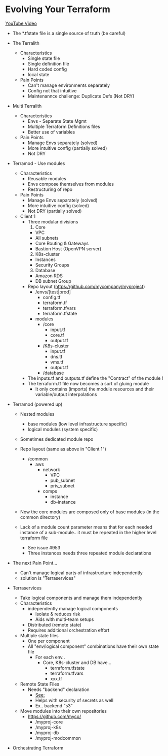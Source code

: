 # Evolving Your Terraform

[YouTube Video](https://youtu.be/wgzgVm7Sqlk)

* The *.tfstate file is a single source of truth (be careful)

* The Terralith
  * Characteristics
    * Single state file
    * Single definition file
    * Hard coded config
    * local state
  * Pain Points
    * Can't manage environments separately
    * Config not that intuitive
    * Maintenannce challenge: Duplicate Defs (Not DRY)

* Multi Terralith
  * Characteristics
    * Envs - Separate State Mgmt
    * Multiple Terraform Definitions files
    * Better use of variables
  * Pain Points
    * Manage Envs separately (solved)
    * More intuitive config (partially solved)
    * Not DRY

* Terramod - Use modules
  * Characteristics
    * Reusable modules
    * Envs compose themselves from modules
    * Restructuring of repo
  * Pain Points
    * Manage Envs separately (solved)
    * More intuitive config (solved)
    * Not DRY (partially solved)
  * Client 1
    * Three modular divisions
      1. Core
        * VPC
        * All subnets
        * Core Routing & Gateways
        * Bastion Host (OpenVPN server)
      2. K8s-cluster
        * Instances
        * Security Groups
      3. Database
        * Amazon RDS
        * DB subnet Group
    * Repo layout (https://github.com/mycompany/myproject)
      * /envs/[test|prod]
        - config.tf
        - terraform.tf
        - terraform.tfvars
        - terraform.tfstate
      * modules
        * /core
          - input.tf
          - core.tf
          - output.tf
        * /K8s-cluster
          - input.tf
          - dns.tf
          - vms.tf
          - output.tf
        * /database
    * The inputs.tf and outputs.tf define the "Contract" of the module !
    * The terraform.tf file now becomes a sort of gluing module
      * It only contains (imports) the module resources and their variable/output interpolations

* Terramod (powered up)
  * Nested modules
    * base modules (low level infrastructure specific)
    * logical modules (system specific)

  * Sometimes dedicated module repo
  * Repo layout (same as above in "Client 1")
    * /common
      * aws
        * network
          * VPC
          * pub_subnet
          * priv_subnet
        * comps
          * instance
          * db-instance

  * Now the core modules are composed only of base modules (in the common directory)
  * Lack of a module count parameter means that for each needed instance of a sub-module.. it must be repeated in the higher level terraform file
    * See issue #953
    * Three instances needs three repeated module declarations

* The next Pain Point...
  * Can't manage logical parts of infrastructure independently
  * solution is "Terraservices"

* Terraservices
  * Take logical components and manage them independently
  * Characteristics
    * independently manage logical components
      * Isolate & reduces risk
      * Aids with multi-team setups
    * Distributed (remote state)
    * Requires additional orchestration effort
  * Multiple state files
    * One per component
    * All "env/logical component" combinations have their own state file
      * For each env..
        * Core, K8s-cluster and DB have...
          * terraform.tfstate
          * terraform.tfvars
          * xxx.tf
  * Remote State Files
    * Needs "backend" declaration
      * [See:](https://youtu.be/wgzgVm7Sqlk?t=1342)
      * Helps with security of secrets as well
      * Ex.. backend "s3"
  * Move modules into their own repositories
    * https://github.com/myco/
      * /myproj-core
      * /myproj-k8s
      * /myproj-db
      * /myproj-modcommon

*   Orchestrating Terraform
